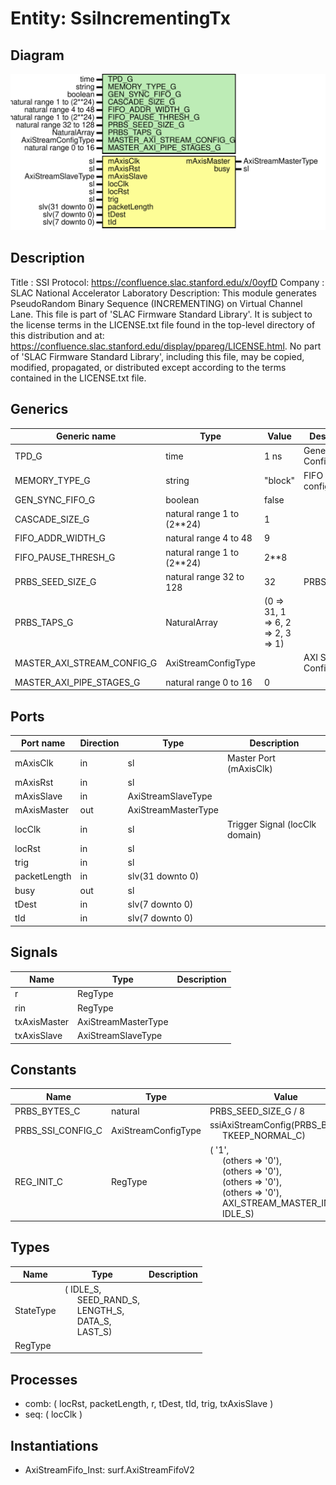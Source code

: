 # Entity: SsiIncrementingTx

## Diagram

![Diagram](SsiIncrementingTx.svg "Diagram")
## Description

Title      : SSI Protocol: https://confluence.slac.stanford.edu/x/0oyfD
Company    : SLAC National Accelerator Laboratory
Description:   This module generates
               PseudoRandom Binary Sequence (INCREMENTING) on Virtual Channel Lane.
This file is part of 'SLAC Firmware Standard Library'.
It is subject to the license terms in the LICENSE.txt file found in the
top-level directory of this distribution and at:
   https://confluence.slac.stanford.edu/display/ppareg/LICENSE.html.
No part of 'SLAC Firmware Standard Library', including this file,
may be copied, modified, propagated, or distributed except according to
the terms contained in the LICENSE.txt file.
## Generics

| Generic name               | Type                       | Value                             | Description             |
| -------------------------- | -------------------------- | --------------------------------- | ----------------------- |
| TPD_G                      | time                       | 1 ns                              | General Configurations  |
| MEMORY_TYPE_G              | string                     | "block"                           | FIFO configurations     |
| GEN_SYNC_FIFO_G            | boolean                    | false                             |                         |
| CASCADE_SIZE_G             | natural range 1 to (2**24) | 1                                 |                         |
| FIFO_ADDR_WIDTH_G          | natural range 4 to 48      | 9                                 |                         |
| FIFO_PAUSE_THRESH_G        | natural range 1 to (2**24) | 2**8                              |                         |
| PRBS_SEED_SIZE_G           | natural range 32 to 128    | 32                                | PRBS Config             |
| PRBS_TAPS_G                | NaturalArray               | (0 => 31, 1 => 6, 2 => 2, 3 => 1) |                         |
| MASTER_AXI_STREAM_CONFIG_G | AxiStreamConfigType        |                                   | AXI Stream IO Config    |
| MASTER_AXI_PIPE_STAGES_G   | natural range 0 to 16      | 0                                 |                         |
## Ports

| Port name    | Direction | Type                | Description                    |
| ------------ | --------- | ------------------- | ------------------------------ |
| mAxisClk     | in        | sl                  | Master Port (mAxisClk)         |
| mAxisRst     | in        | sl                  |                                |
| mAxisSlave   | in        | AxiStreamSlaveType  |                                |
| mAxisMaster  | out       | AxiStreamMasterType |                                |
| locClk       | in        | sl                  | Trigger Signal (locClk domain) |
| locRst       | in        | sl                  |                                |
| trig         | in        | sl                  |                                |
| packetLength | in        | slv(31 downto 0)    |                                |
| busy         | out       | sl                  |                                |
| tDest        | in        | slv(7 downto 0)     |                                |
| tId          | in        | slv(7 downto 0)     |                                |
## Signals

| Name         | Type                | Description |
| ------------ | ------------------- | ----------- |
| r            | RegType             |             |
| rin          | RegType             |             |
| txAxisMaster | AxiStreamMasterType |             |
| txAxisSlave  | AxiStreamSlaveType  |             |
## Constants

| Name              | Type                | Value                                                                                                                                                                                                                                                                                                                                                                           | Description |
| ----------------- | ------------------- | ------------------------------------------------------------------------------------------------------------------------------------------------------------------------------------------------------------------------------------------------------------------------------------------------------------------------------------------------------------------------------- | ----------- |
| PRBS_BYTES_C      | natural             |  PRBS_SEED_SIZE_G / 8                                                                                                                                                                                                                                                                                                                                                           |             |
| PRBS_SSI_CONFIG_C | AxiStreamConfigType |  ssiAxiStreamConfig(PRBS_BYTES_C,<br><span style="padding-left:20px"> TKEEP_NORMAL_C)                                                                                                                                                                                                                                                                                           |             |
| REG_INIT_C        | RegType             |  (       '1',<br><span style="padding-left:20px">       (others => '0'),<br><span style="padding-left:20px">       (others => '0'),<br><span style="padding-left:20px">       (others => '0'),<br><span style="padding-left:20px">       (others => '0'),<br><span style="padding-left:20px">       AXI_STREAM_MASTER_INIT_C,<br><span style="padding-left:20px">       IDLE_S) |             |
## Types

| Name      | Type                                                                                                                                                                                              | Description |
| --------- | ------------------------------------------------------------------------------------------------------------------------------------------------------------------------------------------------- | ----------- |
| StateType | ( IDLE_S,<br><span style="padding-left:20px"> SEED_RAND_S,<br><span style="padding-left:20px"> LENGTH_S,<br><span style="padding-left:20px"> DATA_S,<br><span style="padding-left:20px"> LAST_S)  |             |
| RegType   |                                                                                                                                                                                                   |             |
## Processes
- comb: ( locRst, packetLength, r, tDest, tId, trig, txAxisSlave )
- seq: ( locClk )
## Instantiations

- AxiStreamFifo_Inst: surf.AxiStreamFifoV2
